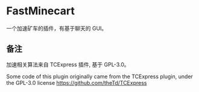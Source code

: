 # FastMinecart

一个加速矿车的插件，有基于聊天的 GUI。

## 备注

加速相关算法来自 TCExpress 插件, 基于 GPL-3.0。

Some code of this plugin originally came from the TCExpress plugin, under the GPL-3.0 license
https://github.com/theTd/TCExpress